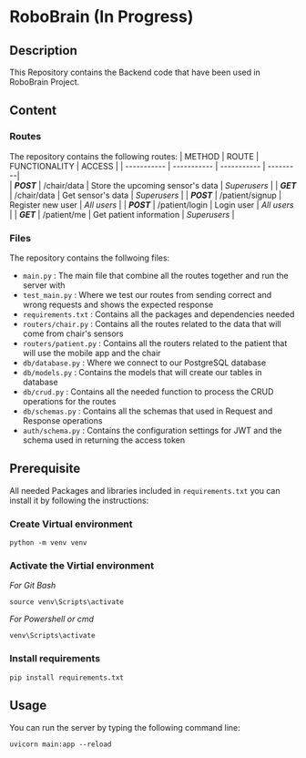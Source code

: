 # RoboBrain (In Progress)

## Description

This Repository contains the Backend code that have been used in RoboBrain Project.

## Content

### Routes

The repository contains the following routes:
| METHOD | ROUTE | FUNCTIONALITY | ACCESS |
| ----------- | ----------- | ----------- | ---------|  
| ***POST*** | /chair/data | Store the upcoming sensor's data | *Superusers* |
| ***GET*** | /chair/data | Get sensor's data | *Superusers* |
| ***POST*** | /patient/signup | Register new user | *All users* |
| ***POST*** | /patient/login | Login user | *All users* |
| ***GET*** | /patient/me | Get patient information | *Superusers* |

### Files

The repository contains the follwoing files:

- `main.py`
: The main file that combine all the routes together and run the server with
- `test_main.py`
: Where we test our routes from sending correct and wrong requests and shows the expected response
- `requirements.txt`
: Contains all the packages and dependencies needed 
- `routers/chair.py`
: Contains all the routes related to the data that will come from chair's sensors
- `routers/patient.py`
: Contains all the routers related to the patient that will use the mobile app and the chair
- `db/database.py`
: Where we connect to our PostgreSQL database
- `db/models.py`
: Contains the models that will create our tables in database
- `db/crud.py`
: Contains all the needed function to process the CRUD operations for the routes
- `db/schemas.py`
: Contains all the schemas that used in Request and Response operations
- `auth/schema.py`
: Contains the configuration settings for JWT and the schema used in returning the access token


## Prerequisite

All needed Packages and libraries included in `requirements.txt` you can install it by following the instructions: 

### Create Virtual environment

```
python -m venv venv
```

### Activate the Virtial environment

_For Git Bash_
``` 
source venv\Scripts\activate
```

_For Powershell or cmd_
```
venv\Scripts\activate
```

### Install requirements
```
pip install requirements.txt
```

## Usage

You can run the server by typing the following command line:
```
uvicorn main:app --reload
```
